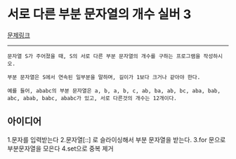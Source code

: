 # 서로 다른 부분 문자열의 개수 실버 3
[문제링크](https://www.acmicpc.net/problem/11478)

---
```
문자열 S가 주어졌을 때, S의 서로 다른 부분 문자열의 개수를 구하는 프로그램을 작성하시오.

부분 문자열은 S에서 연속된 일부분을 말하며, 길이가 1보다 크거나 같아야 한다.

예를 들어, ababc의 부분 문자열은 a, b, a, b, c, ab, ba, ab, bc, aba, bab, abc, abab, babc, ababc가 있고, 서로 다른것의 개수는 12개이다.
```
## 아이디어 
1.문자를 입력받는다
2.문자열[::] 로 슬라이싱해서 부분 문자열을 받는다.
3.for 문으로 부분문자열을 모은다
4.set으로 중복 제거